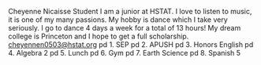 Cheyenne Nicaisse
Student
I am a junior at HSTAT. I love to listen to music, it is one of my many passions. My hobby is dance which I take very seriously. I go to dance 4 days a week for a total of 13 hours! My dream college is Princeton and I hope to get a full scholarship. 
cheyennen0503@hstat.org
pd 1. SEP
pd 2. APUSH
pd 3. Honors English
pd 4. Algebra 2
pd 5. Lunch
pd 6. Gym
pd 7. Earth Science
pd 8. Spanish 5
